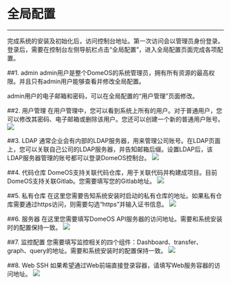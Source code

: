 # 全局配置
---
完成系统的安装及初始化后，访问控制台地址。第一次访问会以管理员身份登录。登录后，需要在控制台左侧导航栏点击“全局配置”，进入全局配置页面完成各项配置。

##1. admin
admin用户是整个DomeOS的系统管理员，拥有所有资源的最高权限。并且只有admin用户能够查看并修改全局配置。

admin用户的电子邮箱和密码，可以在全局配置的“用户管理”页面修改。

##2. 用户管理
在用户管理中，您可以看到系统上所有的用户。对于普通用户，您可以修改其密码、电子邮箱或删除该用户。您还可以创建一个新的普通用户账号。
![](http://881471b33d4f9.cdn.sohucs.com/q_mini/newproject1.jpg)

##3. LDAP
通常企业会有内部的LDAP服务器，用来管理公司账号。在LDAP页面上，您可以关联自己公司的LDAP服务器，并告知邮箱后缀。设置LDAP后，该LDAP服务器管理的账号都可以登录DomeOS控制台。
![](http://881471b33d4f9.cdn.sohucs.com/q_mini/newproject2.jpg)

##4. 代码仓库
DomeOS支持关联代码仓库，用于关联代码并构建成项目。目前DomeOS支持关联Gitlab。您需要填写您的Gitlab地址。
![](http://881471b33d4f9.cdn.sohucs.com/q_mini/newproject3.jpg)

##5. 私有仓库
在这里您需要告知系统安装时启动的私有仓库的地址。如果私有仓库需要通过https访问，则需要勾选“https”并输入证书信息。
![](http://881471b33d4f9.cdn.sohucs.com/q_mini/newproject4.jpg)

##6. 服务器
在这里您需要填写DomeOS API服务器的访问地址。需要和系统安装时的配置保持一致。
![](http://881471b33d4f9.cdn.sohucs.com/q_mini/newproject5.jpg)

##7. 监控配置
您需要填写监控相关的四个组件：Dashboard、transfer、graph、query的地址。需要和系统安装时的配置保持一致。
![](http://881471b33d4f9.cdn.sohucs.com/q_mini/newproject6.jpg)

##8. Web SSH
如果希望通过Web前端直接登录容器，请填写Web服务容器的访问地址。
![](http://881471b33d4f9.cdn.sohucs.com/q_mini/newproject7.jpg)
